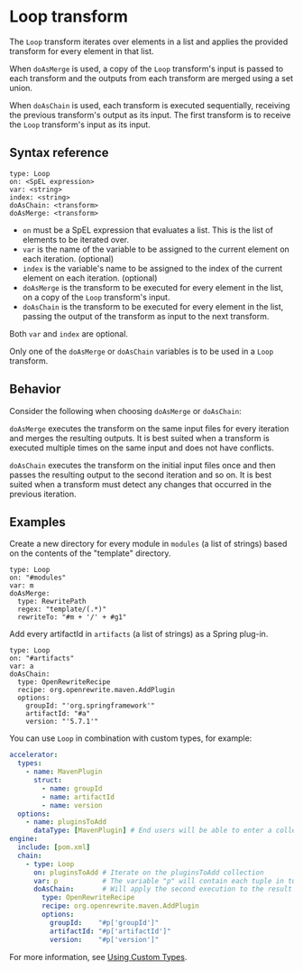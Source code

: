 # Loop transform

The `Loop` transform iterates over elements in a list and applies the provided transform for every
element in that list.

When `doAsMerge` is used, a copy of the `Loop` transform's input is passed to each transform and the
outputs from each transform are merged using a set union.

When `doAsChain` is used, each transform is executed sequentially, receiving the previous
transform's output as its input. The first transform is to receive the `Loop` transform's input as
its input.

## <a id="syntax-reference"></a>Syntax reference

``` console
type: Loop
on: <SpEL expression>
var: <string>
index: <string>
doAsChain: <transform>
doAsMerge: <transform>
```

- `on` must be a SpEL expression that evaluates a list. This is the list of elements to be
  iterated over.
- `var` is the name of the variable to be assigned to the current element on each iteration.
  (optional)
- `index` is the variable's name to be assigned to the index of the current element on
  each iteration. (optional)
- `doAsMerge` is the transform to be executed for every element in the list, on a copy of
  the `Loop` transform's input.
- `doAsChain` is the transform to be executed for every element in the list, passing the
  output of the transform as input to the next transform.

Both `var` and `index` are optional.

Only one of the `doAsMerge` or `doAsChain` variables is to be used in a `Loop` transform.

## <a id="behavior"></a>Behavior

Consider the following when choosing `doAsMerge` or `doAsChain`:

`doAsMerge` executes the transform on the same input files for every iteration and merges the
resulting outputs. It is best suited when a transform is executed multiple times on the
same input and does not have conflicts.

`doAsChain` executes the transform on the initial input files once and then passes the resulting
output to the second iteration and so on. It is best suited when a transform must detect any changes
that occurred in the previous iteration.

## <a id="examples"></a>Examples

Create a new directory for every module in `modules` (a list of strings) based on the contents of
the "template" directory.

``` console
type: Loop
on: "#modules"
var: m
doAsMerge:
  type: RewritePath
  regex: "template/(.*)"
  rewriteTo: "#m + '/' + #g1"
```

Add every artifactId in `artifacts` (a list of strings) as a Spring plug-in.

``` console
type: Loop
on: "#artifacts"
var: a
doAsChain:
  type: OpenRewriteRecipe
  recipe: org.openrewrite.maven.AddPlugin
  options:
    groupId: "'org.springframework'"
    artifactId: "#a"
    version: "'5.7.1'"
```

You can use `Loop` in combination with custom types, for example:

```yaml
accelerator:
  types:
    - name: MavenPlugin
      struct:
        - name: groupId
        - name: artifactId
        - name: version
  options:
    - name: pluginsToAdd
      dataType: [MavenPlugin] # End users will be able to enter a collection of GAV tuples
engine:
  include: [pom.xml]
  chain:
    - type: Loop
      on: pluginsToAdd # Iterate on the pluginsToAdd collection
      var: p           # The variable "p" will contain each tuple in turn
      doAsChain:       # Will apply the second execution to the result of the first, and so on...
        type: OpenRewriteRecipe
        recipe: org.openrewrite.maven.AddPlugin
        options:
          groupId:    "#p['groupId']"
          artifactId: "#p['artifactId']"
          version:    "#p['version']"
```

For more information, see [Using Custom Types](../custom-types.hbs.md).

